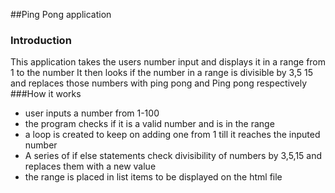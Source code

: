 ##Ping Pong application
### Introduction
This application takes the users number input and displays it in a range from 1 to the number
It then looks if the number in a range is divisible by 3,5 15 and replaces those numbers with ping pong and Ping pong respectively
###How it works
- user inputs a number from 1-100
- the program checks if it is a valid number and is in the range
- a loop is created to keep on adding one from 1 till it reaches the inputed number
- A series of if else statements check divisibility of numbers by 3,5,15 and replaces them with a new value
- the range is placed in list items to be displayed on the html file
